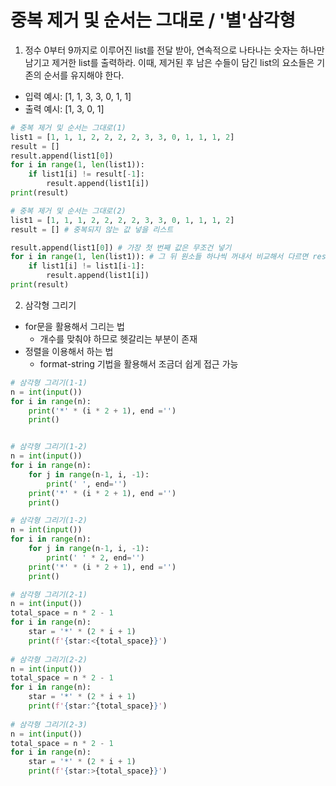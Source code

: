 # 중복 제거 및 순서는 그대로 / '별'삼각형

1. 정수 0부터 9까지로 이루어진 list를 전달 받아, 연속적으로 나타나는 숫자는 하나만 남기고 제거한 list를 출력하라. 이때, 제거된 후 남은 수들이 담긴 list의 요소들은 기존의 순서를 유지해야 한다.

- 입력 예시: [1, 1, 3, 3, 0, 1, 1]
- 출력 예시: [1, 3, 0, 1]

```python
# 중복 제거 및 순서는 그대로(1)
list1 = [1, 1, 1, 2, 2, 2, 2, 3, 3, 0, 1, 1, 1, 2]
result = []
result.append(list1[0])
for i in range(1, len(list1)):
    if list1[i] != result[-1]:
        result.append(list1[i])
print(result)

# 중복 제거 및 순서는 그대로(2)
list1 = [1, 1, 1, 2, 2, 2, 2, 3, 3, 0, 1, 1, 1, 2]
result = [] # 중복되지 않는 값 넣을 리스트

result.append(list1[0]) # 가장 첫 번째 값은 무조건 넣기
for i in range(1, len(list1)): # 그 뒤 원소들 하나씩 꺼내서 비교해서 다르면 result에 넣기
    if list1[i] != list1[i-1]:
        result.append(list1[i])
print(result)
```



2. 삼각형 그리기

- for문을 활용해서 그리는 법
  - 개수를 맞춰야 하므로 헷갈리는 부분이 존재
- 정렬을 이용해서 하는 법
  - format-string 기법을 활용해서 조금더 쉽게 접근 가능

```python
# 삼각형 그리기(1-1)
n = int(input())
for i in range(n):
    print('*' * (i * 2 + 1), end ='')
    print()


# 삼각형 그리기(1-2)
n = int(input())
for i in range(n):
    for j in range(n-1, i, -1):
        print(' ', end='')
    print('*' * (i * 2 + 1), end ='')
    print()

# 삼각형 그리기(1-2)
n = int(input())
for i in range(n):
    for j in range(n-1, i, -1):
        print(' ' * 2, end='')
    print('*' * (i * 2 + 1), end ='')
    print()

# 삼각형 그리기(2-1)
n = int(input())
total_space = n * 2 - 1
for i in range(n):
    star = '*' * (2 * i + 1)
    print(f'{star:<{total_space}}')
    
# 삼각형 그리기(2-2)
n = int(input())
total_space = n * 2 - 1
for i in range(n):
    star = '*' * (2 * i + 1)
    print(f'{star:^{total_space}}')
    
# 삼각형 그리기(2-3)
n = int(input())
total_space = n * 2 - 1
for i in range(n):
    star = '*' * (2 * i + 1)
    print(f'{star:>{total_space}}')
```

